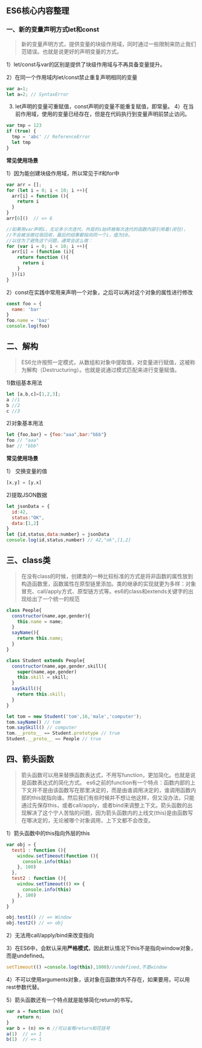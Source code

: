 ## ES6核心内容整理 ##


### 一、新的变量声明方式let和const ###

> 新的变量声明方式，提供变量的块级作用域，同时通过一些限制来防止我们范错误。也就是说更好的声明变量的方式。

1）let/const与var的区别是提供了块级作用域与不再具备变量提升。

2）在同一个作用域内let/const禁止重复声明相同的变量
```javascript
var a=1;
let a=2; // SyntaxError
```
3) let声明的变量可重赋值，const声明的变量不能重复赋值，即常量。
4）在当前作用域，使用的变量已经存在，但是在代码执行到变量声明前禁止访问。
```javascript
var tmp = 123
if (true) {
  tmp = 'abc' // ReferenceError
  let tmp
}
```
**常见使用场景**

1）因为能创建块级作用域，所以常见于if和for中
```javascript
var arr = [];
for (let i = 0; i < 10; i ++){
  arr[i] = function (){
    return i
  }
}
arr[6]()  // => 6

//如果用var声明i，无论多少次迭代，外层的i始终被每次迭代的函数内部引用着(闭包)，
//不会被当做垃圾回收，最后的结果都指向同一个i，值为10。
//以往为了避免这个问题，通常会这么做：    
for (var i = 0; i < 10; i ++){
  arr[i] = (function (i){
    return function (){
      return i
    }
  })(i)
}
```
2）const在实践中常用来声明一个对象，之后可以再对这个对象的属性进行修改
```javascript
const foo = {
  name: 'bar'
}
foo.name = 'baz'
console.log(foo)
```
## 二、解构 ##
>ES6允许按照一定模式，从数组和对象中提取值，对变量进行赋值，这被称为解构（Destructuring）。也就是说通过模式匹配来进行变量赋值。

1)数组基本用法
```javascript
let [a,b,c]=[1,2,3];
a //1
b //2
c //3
```
2)对象基本用法
```javascript
let {foo,bar} = {foo:"aaa",bar:"bbb"}
foo // "aaa"
bar // "bbb"
```
**常见使用场景**

1） 交换变量的值
```javascript
[x,y] = [y,x]
```
2)提取JSON数据
```javascript
let jsonData = {
  id:42,
  status:"OK",
  data:[1,2]
}
let {id,status,data:number} = jsonData
console.log(id,status,number) // 42,"ok",[1,2]
```
## 三、class类 ##

> 在没有class的时候，创建类的一种比较标准的方式是将非函数的属性放到构造函数里，函数属性在原型链里添加。类的继承的实现就更为多样：对象冒充、call/apply方式、原型链方式等。es6的class和extends关键字的出现给出了一个统一的规范
```javascript
class People{
  constructor(name,age,gender){
    this.name = name;
  }
  sayName(){
    return this.name;
  }
}

class Student extends People{
  constructor(name,age,gender,skill){
    super(name,age,gender)
    this.skill = skill;	
  }
  saySkill(){
    return this.skill;
  }
}

let tom = new Student('tom',16,'male','computer');
tom.sayName() // tom
tom.saySkill() // computer
tom.__proto__ == Student.prototype // true
Student.__proto__ == People // true
```
## 四、箭头函数 ##

> 箭头函数可以用来替换函数表达式，不用写function，更加简化。也就是说是函数表达式的简化方式。
> es6之前的function有一个特点：函数内部的上下文并不是由该函数写在那里决定的，而是由谁调用决定的，谁调用函数内部的this就指向谁。然后我们有些时候并不想让他这样，但又没办法，只能通过先保存this，或者call/apply，或者bind来调整上下文。箭头函数的出现解决了这个宁人苦恼的问题，因为箭头函数内的上线文(this)是由函数写在哪决定的，无论被哪个对象调用，上下文都不会改变。

1）箭头函数中的this指向外层的this
```javascript
var obj = {
  test1 : function (){
    window.setTimeout(function (){
      console.info(this)
    }, 100)
  },
  test2 : function (){
    window.setTimeout(() => {
      console.info(this)
    }, 100)
  }
}

obj.test1() // => Window
obj.test2() // => obj
```
2）无法用call/apply/bind来改变指向

3）在ES6中，会默认采用**严格模式**，因此默认情况下this不是指向window对象，而是undefined。

```javascript
setTimeout(() =console.log(this),1000)//undefined,不是window
```
4）不可以使用arguments对象，该对象在函数体内不存在，如果要用，可以用rest参数代替。

5）箭头函数还有一个特点就是能够简化return的书写。

```javascript
var a = function (n){
    return n;
}
var b = (n) => n //可以省略return和花括号
a(1)  // => 1
b(1)  // => 1
```
    

